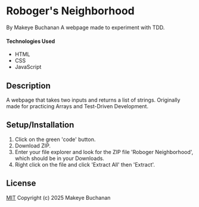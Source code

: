 # Roboger's Neighborhood

By Makeye Buchanan
A webpage made to experiment with TDD.

#### Technologies Used

* HTML
* CSS
* JavaScript

## Description

A webpage that takes two inputs and returns a list of strings. Originally made for practicing Arrays and Test-Driven Development.

## Setup/Installation

1. Click on the green 'code' button.
2. Download ZIP.
3. Enter your file explorer and look for the ZIP file 'Roboger Neighborhood', which should be in your Downloads.
4. Right click on the file and click 'Extract All' then 'Extract'.

## License

[MIT](license.txt)
Copyright (c) 2025 Makeye Buchanan